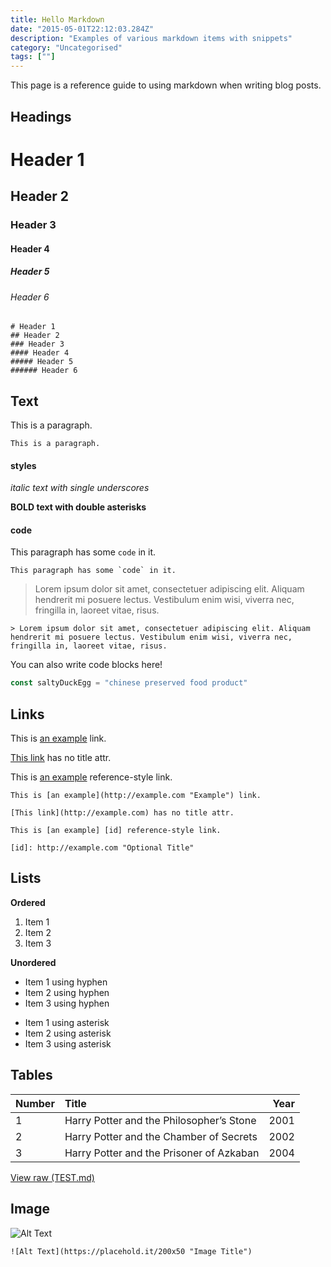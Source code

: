 ```yaml
---
title: Hello Markdown
date: "2015-05-01T22:12:03.284Z"
description: "Examples of various markdown items with snippets"
category: "Uncategorised"
tags: [""]
---
```


This page is a reference guide to using markdown when writing blog posts.

## Headings

# Header 1

## Header 2

### Header 3

#### Header 4

##### Header 5

###### Header 6

    # Header 1
    ## Header 2
    ### Header 3
    #### Header 4
    ##### Header 5
    ###### Header 6

## Text

This is a paragraph.

    This is a paragraph.

#### styles

_italic text with single underscores_

**BOLD text with double asterisks**

#### code

This paragraph has some `code` in it.

    This paragraph has some `code` in it.

> Lorem ipsum dolor sit amet, consectetuer adipiscing elit. Aliquam hendrerit mi posuere lectus. Vestibulum enim wisi, viverra nec, fringilla in, laoreet vitae, risus.

    > Lorem ipsum dolor sit amet, consectetuer adipiscing elit. Aliquam hendrerit mi posuere lectus. Vestibulum enim wisi, viverra nec, fringilla in, laoreet vitae, risus.

You can also write code blocks here!

```js
const saltyDuckEgg = "chinese preserved food product"
```

## Links

This is [an example](http://example.com "Example") link.

[This link](http://example.com) has no title attr.

This is [an example][id] reference-style link.

[id]: http://example.com "Optional Title"

    This is [an example](http://example.com "Example") link.

    [This link](http://example.com) has no title attr.

    This is [an example] [id] reference-style link.

    [id]: http://example.com "Optional Title"

## Lists

**Ordered**

1. Item 1
2. Item 2
3. Item 3

**Unordered**

- Item 1 using hyphen
- Item 2 using hyphen
- Item 3 using hyphen

* Item 1 using asterisk
* Item 2 using asterisk
* Item 3 using asterisk

## Tables

| Number | Title                                    | Year |
| :----- | :--------------------------------------- | ---: |
| 1      | Harry Potter and the Philosopher’s Stone | 2001 |
| 2      | Harry Potter and the Chamber of Secrets  | 2002 |
| 3      | Harry Potter and the Prisoner of Azkaban | 2004 |

[View raw (TEST.md)](https://raw.github.com/adamschwartz/github-markdown-kitchen-sink/master/README.md)

## Image

![Alt Text](https://placehold.it/200x50 "Image Title")

    ![Alt Text](https://placehold.it/200x50 "Image Title")
